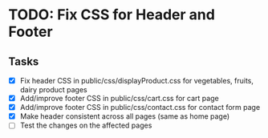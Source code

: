 # TODO: Fix CSS for Header and Footer

## Tasks
- [x] Fix header CSS in public/css/displayProduct.css for vegetables, fruits, dairy product pages
- [x] Add/improve footer CSS in public/css/cart.css for cart page
- [x] Add/improve footer CSS in public/css/contact.css for contact form page
- [x] Make header consistent across all pages (same as home page)
- [ ] Test the changes on the affected pages
